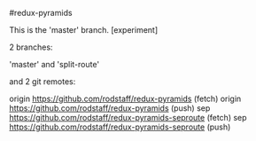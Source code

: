 #redux-pyramids

This is the 'master' branch. [experiment]

2 branches:

'master' and 'split-route'

and 2 git remotes:

origin	https://github.com/rodstaff/redux-pyramids (fetch)
origin	https://github.com/rodstaff/redux-pyramids (push)
sep	https://github.com/rodstaff/redux-pyramids-seproute (fetch)
sep	https://github.com/rodstaff/redux-pyramids-seproute (push)



